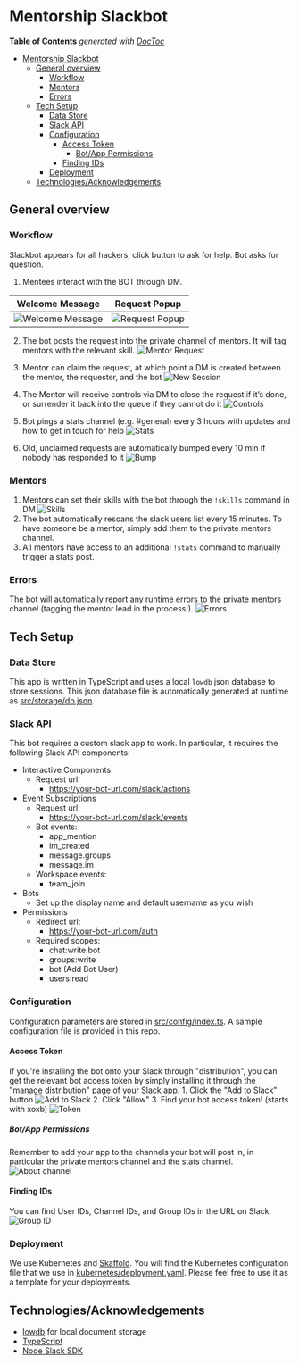 # Mentorship Slackbot
<!-- START doctoc generated TOC please keep comment here to allow auto update -->
<!-- DON'T EDIT THIS SECTION, INSTEAD RE-RUN doctoc TO UPDATE -->
**Table of Contents**  *generated with [DocToc](https://github.com/thlorenz/doctoc)*

- [Mentorship Slackbot](#mentorship-slackbot)
  - [General overview](#general-overview)
    - [Workflow](#workflow)
    - [Mentors](#mentors)
    - [Errors](#errors)
  - [Tech Setup](#tech-setup)
    - [Data Store](#data-store)
    - [Slack API](#slack-api)
    - [Configuration](#configuration)
      - [Access Token](#access-token)
        - [Bot/App Permissions](#botapp-permissions)
      - [Finding IDs](#finding-ids)
    - [Deployment](#deployment)
  - [Technologies/Acknowledgements](#technologiesacknowledgements)

<!-- END doctoc generated TOC please keep comment here to allow auto update -->


## General overview

### Workflow
Slackbot appears for all hackers, click button to ask for help. Bot asks for question.

1. Mentees interact with the BOT through DM.

Welcome Message | Request Popup     
:-:|:--:
![Welcome Message](docs/welcome.png) | ![Request Popup](docs/dialog.png)

2. The bot posts the request into the private channel of mentors. It will tag mentors with the relevant skill.
![Mentor Request](docs/request.png)

4. Mentor can claim the request, at which point a DM is created between the mentor, the requester, and the bot
![New Session](docs/session.png)
5. The Mentor will receive controls via DM to close the request if it’s done, or surrender it back into the queue if they cannot do it
![Controls](docs/controls.png)
6. Bot pings a stats channel (e.g. #general) every 3 hours with updates and how to get in touch for help
![Stats](docs/stats.png)
7. Old, unclaimed requests are automatically bumped every 10 min if nobody has responded to it
![Bump](docs/bump.png)

### Mentors
1. Mentors can set their skills with the bot through the `!skills` command in DM
![Skills](docs/skills.png)
2. The bot automatically rescans the slack users list every 15 minutes. To have someone be a mentor, simply add them to the private mentors channel. 
3. All mentors have access to an additional `!stats` command to manually trigger a stats post.

### Errors
The bot will automatically report any runtime errors to the private mentors channel (tagging the mentor lead in the process!). 
![Errors](docs/errors.png)

## Tech Setup

### Data Store
This app is written in TypeScript and uses a local `lowdb` json database to store sessions. This json database file is automatically generated at runtime as [src/storage/db.json](src/storage/db.json). 

### Slack API
This bot requires a custom slack app to work. In particular, it requires the following Slack API components:
- Interactive Components
    - Request url: 
        - https://your-bot-url.com/slack/actions
- Event Subscriptions
    - Request url:
        - https://your-bot-url.com/slack/events
    - Bot events:
        - app_mention
        - im_created
        - message.groups
        - message.im
    - Workspace events:
        - team_join
- Bots
    - Set up the display name and default username as you wish
- Permissions
    - Redirect url:
        - https://your-bot-url.com/auth
    - Required scopes:
        - chat:write:bot
        - groups:write
        - bot (Add Bot User)
        - users:read

### Configuration
Configuration parameters are stored in [src/config/index.ts](src/config/index.ts). A sample configuration file is provided in this repo.

#### Access Token
If you're installing the bot onto your Slack through "distribution", you can get the relevant bot access token by simply installing it through the "manage distribution" page of your Slack app.
    1. Click the "Add to Slack" button ![Add to Slack](docs/add.png)
    2. Click "Allow"
    3. Find your bot access token! (starts with xoxb) ![Token](docs/token.png)

##### Bot/App Permissions
Remember to add your app to the channels your bot will post in, in particular the private mentors channel and the stats channel. ![About channel](docs/about_channel.png)

#### Finding IDs
You can find User IDs, Channel IDs, and Group IDs in the URL on Slack. 
![Group ID](docs/url.png)

### Deployment
We use Kubernetes and [Skaffold](skaffold.dev). You will find the Kubernetes configuration file that we use in [kubernetes/deployment.yaml](kubernetes/deployment.yaml). Please feel free to use it as a template for your deployments.

## Technologies/Acknowledgements

- [lowdb](https://github.com/typicode/lowdb) for local document storage
- [TypeScript](http://www.typescriptlang.org/)
- [Node Slack SDK](https://slack.dev/node-slack-sdk/)
